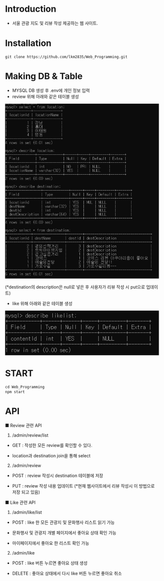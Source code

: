 
# Introduction

- 서울 관광 지도 및 리뷰 작성 제공하는 웹 사이트.

# Installation

```
git clone https://github.com/lkm2835/Web_Programming.git

```

# Making DB & Table

- MYSQL DB 생성 후 .env에 개인 정보 입력
- review 위해 아래와 같은 테이블 생성 
<p align="center">
  <img src="table.png" alt="Nodemon Logo">
</p>
(*destination의 description은 null로 넣은 후 사용자가 리뷰 작성 시 put으로 업데이트)

- like 위해 아래와 같은 테이블 생성 
<p align="center">
  <img src="likelist.png" alt="Nodemon Logo">
</p>

# START

```
cd Web_Programming
npm start
```


# API
 
         
■ Review 관련 API

1. /admin/review/list

- GET : 작성한 모든 review를 확인할 수 있다.

- location과 destination join을 통해 select

2. /admin/review

- POST : review 작성시 destination 테이블에 저장

- PUT : review 작성 내용 업데이트 (*현재 웹사이트에서 리뷰 작성시 이 방법으로 저장 되고 있음)

■ Like 관련 API

1. /admin/like/list 

- POST : like 한 모든 관광지 및 문화행사 리스트  읽기 가능

- 문화행사 및 관광지 개별 페이지에서 좋아요 상태 확인 가능

- 마이페이지에서 좋아요 한 리스트 확인 가능 
   

2. /admin/like  

- POST : like 버튼 누르면 좋아요 상태 생성

- DELETE : 좋아요 상태에서 다시 like 버튼 누르면 좋아요 취소 



